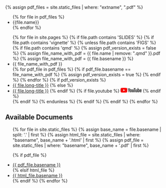 {% assign pdf_files = site.static_files | where: "extname", ".pdf" %}

<ul>
{% for file in pdf_files %}
    <li> {{file.name}} </li>
{% endfor %}
</ul>

<ul>
{% for file in site.pages %}
    {% if file.path contains 'SLIDES' %}
        {% if file.path contains 'vignette' %}
            {% unless file.path contains 'FIGS' %}
                {% if file.path contains 'qmd' %}
                    {% assign pdf_version_exists = false %}
                    {% assign file_name_with_pdf = {{ file.name | remove: ".qmd" }}.pdf %}
                    {% assign file_name_with_pdf = {{ file.basename }} %}
                    <li> {{ file_name_with_pdf }} </li>
                    {% for pdf_file in pdf_files %}
                        {% if pdf_file.basename == file_name_with_pdf %}
                            {% assign pdf_version_exists = true %}
                        {% endif %}
                    {% endfor %}
                    {% if pdf_version_exists %} 
                        <li><a href="https://julien-arino.github.io/R-for-modellers/SLIDES/{{ file.name | remove: ".qmd" }}.pdf">{{ file.long-title }}</a>
                    {% else %}
                        <li><a href="https://julien-arino.github.io/R-for-modellers/SLIDES/{{ file.name | remove: ".qmd" }}.html">{{ file.long-title }}</a>
                    {% endif %}
                    {% if file.youtube %}
                        <a href="{{ file.youtube }}"><img src="assets/img/yt_logo_rgb_light.png" height="15px" /></a>
                    {% endif %}
                    </li>
                {% endif %}
            {% endunless %}
        {% endif %}
    {% endif %}
{% endfor %}
</ul>


<h2>Available Documents</h2>
<ul>
{% for file in site.static_files %}
  {% assign base_name = file.basename | split: '.' | first %}
  {% assign html_file = site.static_files | where: "basename", base_name + '.html' | first %}
  {% assign pdf_file = site.static_files | where: "basename", base_name + '.pdf' | first %}

  {% if pdf_file %}
    <li><a href="{{ pdf_file.path }}">{{ pdf_file.basename }}</a></li>
  {% elsif html_file %}
    <li><a href="{{ html_file.path }}">{{ html_file.basename }}</a></li>
  {% endif %}
{% endfor %}
</ul>